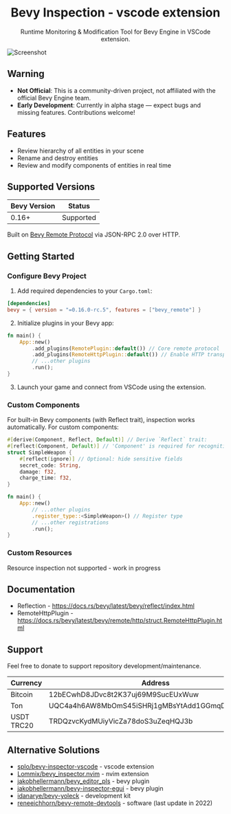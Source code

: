 <p align="center">
    <h1 align = "center">Bevy Inspection - vscode extension</h1>
</p>
<p align="center">
    Runtime Monitoring & Modification Tool for Bevy Engine in VSCode extension.
</p>

![Screenshot](https://github.com/user-attachments/assets/8f6fd0d4-8e3b-4e2c-82e9-f85fda7e21a7)

## Warning

- **Not Official**: This is a community-driven project, not affiliated with the official Bevy Engine team.
- **Early Development**: Currently in alpha stage — expect bugs and missing features. Contributions welcome!

## Features

- Review hierarchy of all entities in your scene
- Rename and destroy entities
- Review and modify components of entities in real time

## Supported Versions

| Bevy Version | Status      |
| ------------ | ------------|
| 0.16+        | Supported   |

Built on [Bevy Remote Protocol](https://docs.rs/bevy/latest/bevy/remote/index.html) via JSON-RPC 2.0 over HTTP.

## Getting Started

### Configure Bevy Project

1. Add required dependencies to your `Cargo.toml`:

```toml
[dependencies]
bevy = { version = "=0.16.0-rc.5", features = ["bevy_remote"] }
```

2. Initialize plugins in your Bevy app:

```rust
fn main() {
    App::new()
        .add_plugins(RemotePlugin::default()) // Core remote protocol
        .add_plugins(RemoteHttpPlugin::default()) // Enable HTTP transport
        // ...other plugins
        .run();
}
```

3. Launch your game and connect from VSCode using the extension.

### Custom Components

For built-in Bevy components (with Reflect trait), inspection works automatically.
For custom components:

```rust
#[derive(Component, Reflect, Default)] // Derive `Reflect` trait:
#[reflect(Component, Default)] // 'Component' is required for recognition
struct SimpleWeapon {
    #[reflect(ignore)] // Optional: hide sensitive fields
    secret_code: String,
    damage: f32,
    charge_time: f32,
}

fn main() {
    App::new()
        // ...other plugins
        .register_type::<SimpleWeapon>() // Register type
        // ...other registrations
        .run();
}
```

### Custom Resources

Resource inspection not supported - work in progress

## Documentation

- Reflection - https://docs.rs/bevy/latest/bevy/reflect/index.html
- RemoteHttpPlugin - https://docs.rs/bevy/latest/bevy/remote/http/struct.RemoteHttpPlugin.html

## Support

Feel free to donate to support repository development/maintenance.

| Currency   | Address                                             |
| ---------- | ----------------------------------------------------|
| Bitcoin    | 12bECwhD8JDvc8t2K37uj69M9SucEUxWuw                  |
| Ton        | UQC4a4h6AW8MbOmS45iSHRj1gMBsYtAdd1GGmqD_tEEC3ZV8    |
| USDT TRC20 | TRDQzvcKydMUiyVicZa78doS3uZeqHQJ3b                  |

## Alternative Solutions

- [splo/bevy-inspector-vscode](https://github.com/splo/vscode-bevy-inspector) - vscode extension
- [Lommix/bevy_inspector.nvim](https://github.com/Lommix/bevy_inspector.nvim) - nvim extension
- [jakobhellermann/bevy_editor_pls](https://github.com/jakobhellermann/bevy_editor_pls) - bevy plugin
- [jakobhellermann/bevy-inspector-egui](https://github.com/jakobhellermann/bevy-inspector-egui) - bevy plugin
- [idanarye/bevy-yoleck](https://github.com/idanarye/bevy-yoleck) - development kit
- [reneeichhorn/bevy-remote-devtools](https://github.com/reneeichhorn/bevy-remote-devtools) - software (last update in 2022)
